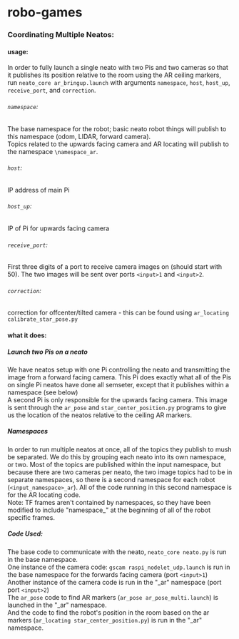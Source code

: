 # robo-games

### Coordinating Multiple Neatos:

#### usage:
In order to fully launch a single neato with two Pis and two cameras so that it publishes its position relative to the room using the AR ceiling markers, run `neato_core ar_bringup.launch` with arguments `namespace`, `host`, `host_up`, `receive_port`, and `correction`.

###### `namespace`:
The base namespace for the robot; basic neato robot things will publish to this namespace (odom, LIDAR, forward camera).<br>
Topics related to the upwards facing camera and AR locating will publish to the namespace `\namespace_ar`.

###### `host`:
IP address of main Pi
###### `host_up`:
IP of Pi for upwards facing camera

###### `receive_port`:
First three digits of a port to receive camera images on (should start with 50).  The two images will be sent over ports `<input>1` and `<input>2`.

###### `correction`:
correction for offcenter/tilted camera - this can be found using `ar_locating calibrate_star_pose.py`

#### what it does:

##### Launch two Pis on a neato
We have neatos setup with one Pi controlling the neato and transmitting the image from a forward facing camera.  This Pi does exactly what all of the Pis on single Pi neatos have done all semseter, except that it publishes within a namespace (see below)<br>
A second Pi is only responsible for the upwards facing camera.  This image is sent through the `ar_pose` and `star_center_position.py` programs to give us the location of the neatos relative to the ceiling AR markers.

##### Namespaces
In order to run multiple neatos at once, all of the topics they publish to mush be separated.  We do this by grouping each neato into its own namespace, or two.  Most of the topics are published within the input namespace, but because there are two cameras per neato, the two image topics had to be in separate namespaces, so there is a second namespace for each robot (`<input_namespace>_ar`).  All of the code running in this second namespace is for the AR locating code.<br>
Note: TF frames aren't contained by namespaces, so they have been modified to include "namespace_" at the beginning of all of the robot specific frames.

##### Code Used:
The base code to communicate with the neato, `neato_core neato.py` is run in the base namespace.<br>
One instance of the camera code: `gscam raspi_nodelet_udp.launch` is run in the base namespace for the forwards facing camera (port `<input>1`)<br>
Another instance of the camera code is run in the "_ar" namespace (port port `<input>2`)<br>
The `ar_pose` code to find AR markers (`ar_pose ar_pose_multi.launch`) is launched in the "_ar" namespace.  <br>
And the code to find the robot's position in the room based on the ar markers (`ar_locating star_center_position.py`) is run in the "_ar" namespace.